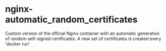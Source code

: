 # nginx-automatic_random_certificates
Custom version of the official Nginx container with an automatic generation of random self-signed certificates. A new set of certificates is created every 'docker run'
